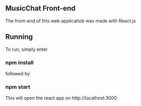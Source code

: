 ## MusicChat Front-end 

The front-end of this web applicatiob was made with React.js

## Running

To run, simply enter </br >

### npm install 

followed by 

### npm start

This will open the react app on http://localhost:3000

